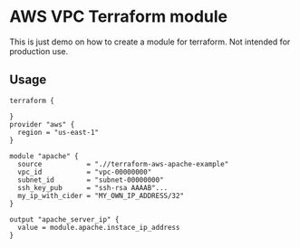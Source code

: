 # AWS VPC Terraform module

This is just demo on how to create a module for terraform.
Not intended for production use.

## Usage

```hcl
terraform {

}
provider "aws" {
  region = "us-east-1"
}

module "apache" {
  source           = ".//terraform-aws-apache-example"
  vpc_id           = "vpc-00000000"
  subnet_id        = "subnet-00000000"
  ssh_key_pub      = "ssh-rsa AAAAB"...
  my_ip_with_cider = "MY_OWN_IP_ADDRESS/32"
}

output "apache_server_ip" {
  value = module.apache.instace_ip_address
}
```